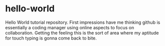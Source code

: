 # hello-world
Hello World tutorial repository.
First impressions have me thinking github is essentially a coding manager using online aspects to focus on collaboration.
Getting the feeling this is the sort of area where my aptitude for touch typing is gonna come back to bite.
